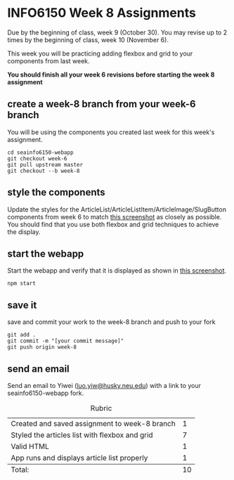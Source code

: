 # INFO6150 Week 8 Assignments

Due by the beginning of class, week 9 (October 30).
You may revise up to 2 times by the beginning of class, week 10 (November 6).

This week you will be practicing adding flexbox and grid to your components from last week.

**You should finish all your week 6 revisions before starting the week 8 assignment**


## create a week-8 branch from your week-6 branch
You will be using the components you created last week for this week's assignment.

```
cd seainfo6150-webapp
git checkout week-6
git pull upstream master
git checkout --b week-8
```

## style the components
Update the styles for the ArticleList/ArticleListItem/ArticleImage/SlugButton components from week 6 to match <a href="./week-8-screenshot.png">this screenshot</a> as closely as possible. You should find that you use both flexbox and grid techniques to achieve the display.


## start the webapp

Start the webapp and verify that it is displayed as shown in <a href="./week-8-screenshot.png">this screenshot</a>.

```
npm start
```

## save it

save and commit your work to the week-8 branch and push to your fork

```
git add .
git commit -m "[your commit message]"
git push origin week-8
```

## send an email 
Send an email to Yiwei (luo.yiw@husky.neu.edu) with a link to your seainfo6150-webapp fork. 

<table>
  <caption>Rubric</caption>
  <tbody>
    <tr>
      <td>Created and saved assignment to week-8 branch</td>
      <td>1</td>
    </tr>
    <tr>
      <td>Styled the articles list with flexbox and grid</td>
      <td>7</td>
    </tr>
    <tr>
      <td>Valid HTML</td>
      <td>1</td>
    </tr>
    <tr>
      <td>App runs and displays article list properly</td>
      <td>1</td>
    </tr>
  </tbody>
  <tfoot>
    <td>Total:</td>
    <td>10</td>
  </tfoot>
</table>
